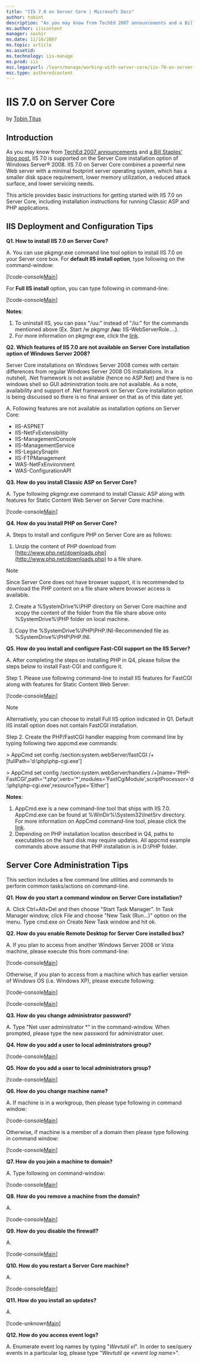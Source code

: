```yaml
---
title: "IIS 7.0 on Server Core | Microsoft Docs"
author: tobint
description: "As you may know from TechEd 2007 announcements and a Bill Staples' blog post , IIS 7.0 is supported on the Server Core installation option of Windows Server..."
ms.author: iiscontent
manager: soshir
ms.date: 11/16/2007
ms.topic: article
ms.assetid: 
ms.technology: iis-manage
ms.prod: iis
msc.legacyurl: /learn/manage/working-with-server-core/iis-70-on-server-core
msc.type: authoredcontent
---
```

IIS 7.0 on Server Core
====================
by [Tobin Titus](https://github.com/tobint)

## Introduction

As you may know from [TechEd 2007 announcements](https://www.microsoft.com/presspass/features/2007/jun07/06-04IIS7.mspx) and [a Bill Staples' blog post](https://blogs.iis.net/bills/archive/2007/06/04/iis7-on-server-core.aspx), IIS 7.0 is supported on the Server Core installation option of Windows Server® 2008. IIS 7.0 on Server Core combines a powerful new Web server with a minimal footprint server operating system, which has a smaller disk space requirement, lower memory utilization, a reduced attack surface, and lower servicing needs.

This article provides basic instructions for getting started with IIS 7.0 on Server Core, including installation instructions for running Classic ASP and PHP applications.

## IIS Deployment and Configuration Tips

**Q1. How to install IIS 7.0 on Server Core?**

A. You can use pkgmgr.exe command line tool option to install IIS 7.0 on your Server core box. For **default IIS install option**, type following on the command-window:


[!code-console[Main](iis-70-on-server-core/samples/sample1.cmd)]


For **Full IIS install** option, you can type following in command-line:


[!code-console[Main](iis-70-on-server-core/samples/sample2.cmd)]


**Notes**:


1. To uninstall IIS, you can pass "/uu:" instead of "/iu:" for the commands mentioned above (Ex. Start /w pkgmgr **/uu:** IIS-WebServerRole….).
2. For more information on pkgmgr.exe, click the [link](../../install/installing-iis-7/installing-iis-from-the-command-line.md).


**Q2. Which features of IIS 7.0 are not available on Server Core installation option of Windows Server 2008?**

Server Core installations on Windows Server 2008 comes with certain differences from regular Windows Server 2008 OS installations. In a nutshell, .Net framework is not available (hence no ASP.Net) and there is no windows shell so GUI administration tools are not available. As a note, availability and support of .Net framework on Server Core installation option is being discussed so there is no final answer on that as of this date yet.

A. Following features are not available as installation options on Server Core:


- IIS-ASPNET
- IIS-NetFxExtensibility
- IIS-ManagementConsole
- IIS-ManagementService
- IIS-LegacySnapIn
- IIS-FTPManagement
- WAS-NetFxEnvironment
- WAS-ConfigurationAPI


**Q3. How do you install Classic ASP on Server Core?**

A. Type following pkgmgr.exe command to install Classic ASP along with features for Static Content Web Server on Server Core machine.


[!code-console[Main](iis-70-on-server-core/samples/sample3.cmd)]


**Q4. How do you install PHP on Server Core?**

A. Steps to install and configure PHP on Server Core are as follows:

1. Unzip the content of PHP download from [http://www.php.net/downloads.php](http://www.php.net/downloads.php) to a file share.

> [!NOTE]
> Since Server Core does not have browser support, it is recommended to download the PHP content on a file share where browser access is available.

2. Create a %SystemDrive%\PHP directory on Server Core machine and xcopy the content of the folder from the file share above onto %SystemDrive%\PHP folder on local machine.

3. Copy the %SystemDrive%\PHP\PHP.INI-Recommended file as %SystemDrive%\PHP\PHP.INI.

**Q5. How do you install and configure Fast-CGI support on the IIS Server?**

A. After completing the steps on installing PHP in Q4, please follow the steps below to install Fast-CGI and configure it.

Step 1. Please use following command-line to install IIS features for FastCGI along with features for Static Content Web Server:


[!code-console[Main](iis-70-on-server-core/samples/sample4.cmd)]


> [!NOTE]
> Alternatively, you can choose to install Full IIS option indicated in Q1. Default IIS install option does not contain FastCGI installation.

Step 2. Create the PHP/FastCGI handler mapping from command line by typing following two appcmd.exe commands:

&gt; AppCmd set config /section:system.webServer/fastCGI /+[fullPath='d:\php\php-cgi.exe']

&gt; AppCmd set config /section:system.webServer/handlers /+[name='PHP-FastCGI',path='\*.php',verb='\*',modules='FastCgiModule',scriptProcessor='d:\php\php-cgi.exe',resourceType='Either']

**Notes**:

1. AppCmd.exe is a new command-line tool that ships with IIS 7.0. AppCmd.exe can be found at %WinDir%\System32\InetSrv directory. For more information on AppCmd command-line tool, please click the [link](../../get-started/getting-started-with-iis/getting-started-with-appcmdexe.md).
2. Depending on PHP installation location described in Q4, paths to executables on the hard disk may require updates. All appcmd example commands above assume that PHP installation is in D:\PHP folder.

## Server Core Administration Tips

This section includes a few command line utilities and commands to perform common tasks/actions on command-line.

**Q1. How do you start a command window on Server Core installation?**

A. Click Ctrl+Alt+Del and then choose "Start Task Manager". In Task Manager window, click File and choose "New Task (Run…)" option on the menu. Type cmd.exe on Create New Task window and hit ok.

**Q2. How do you enable Remote Desktop for Server Core installed box?**

A. If you plan to access from another Windows Server 2008 or Vista machine, please execute this from command-line:


[!code-console[Main](iis-70-on-server-core/samples/sample5.cmd)]


Otherwise, if you plan to access from a machine which has earlier version of Windows OS (i.e. Windows XP), please execute following:

[!code-console[Main](iis-70-on-server-core/samples/sample6.cmd)]

[!code-console[Main](iis-70-on-server-core/samples/sample7.cmd)]

**Q3. How do you change administrator password?**

A. Type "Net user administrator \*" in the command-window. When prompted, please type the new password for administrator user.

**Q4. How do you add a user to local administrators group?**


[!code-console[Main](iis-70-on-server-core/samples/sample8.cmd)]


**Q5. How do you add a user to local administrators group?**


[!code-console[Main](iis-70-on-server-core/samples/sample9.cmd)]


**Q6. How do you change machine name?**

A. If machine is in a workgroup, then please type following in command window:


[!code-console[Main](iis-70-on-server-core/samples/sample10.cmd)]


Otherwise, if machine is a member of a domain then please type following in command window:


[!code-console[Main](iis-70-on-server-core/samples/sample11.cmd)]


**Q7. How do you join a machine to domain?**

A. Type following on command-window:


[!code-console[Main](iis-70-on-server-core/samples/sample12.cmd)]


**Q8. How do you remove a machine from the domain?**

A.

[!code-console[Main](iis-70-on-server-core/samples/sample13.cmd)]

**Q9. How do you disable the firewall?**

 A.

[!code-console[Main](iis-70-on-server-core/samples/sample14.cmd)]


**Q10. How do you restart a Server Core machine?**

A.

[!code-console[Main](iis-70-on-server-core/samples/sample15.cmd)]


**Q11. How do you install an updates?**

A. 

[!code-unknown[Main](iis-70-on-server-core/samples/sample-126984-16.unknown)]


**Q12. How do you access event logs?**

A. Enumerate event log names by typing "*Wevtutil el*". In order to see/query events in a particular log, please type "*Wevtutil qe &lt;event log name&gt;*".
